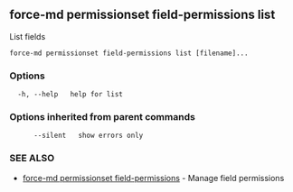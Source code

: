 ## force-md permissionset field-permissions list

List fields

```
force-md permissionset field-permissions list [filename]...
```

### Options

```
  -h, --help   help for list
```

### Options inherited from parent commands

```
      --silent   show errors only
```

### SEE ALSO

* [force-md permissionset field-permissions](force-md_permissionset_field-permissions.md)	 - Manage field permissions

